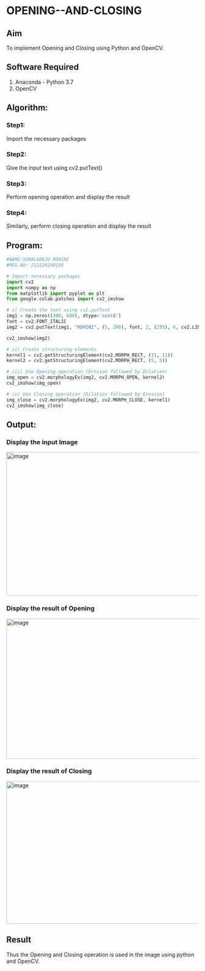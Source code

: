 # OPENING--AND-CLOSING
## Aim
To implement Opening and Closing using Python and OpenCV.

## Software Required
1. Anaconda - Python 3.7
2. OpenCV
## Algorithm:
### Step1:
Import the necessary packages

### Step2:
Give the input text using cv2.putText()

### Step3:
Perform opening operation and display the result

### Step4:
Similarly, perform closing operation and display the result

 
## Program:

``` Python
#NAME:SOMALARAJU ROHINI
#REG.NO: 212224240156

# Import necessary packages
import cv2
import numpy as np
from matplotlib import pyplot as plt
from google.colab.patches import cv2_imshow

# i) Create the text using cv2.putText
img1 = np.zeros((300, 600), dtype='uint8')
font = cv2.FONT_ITALIC
img2 = cv2.putText(img1, "ROHINI", (5, 200), font, 2, (255), 6, cv2.LINE_AA)

cv2_imshow(img2)

# ii) Create structuring elements
kernel1 = cv2.getStructuringElement(cv2.MORPH_RECT, (11, 11))
kernel2 = cv2.getStructuringElement(cv2.MORPH_RECT, (5, 5))

# iii) Use Opening operation (Erosion followed by Dilation)
img_open = cv2.morphologyEx(img2, cv2.MORPH_OPEN, kernel2)
cv2_imshow(img_open)

# iv) Use Closing operation (Dilation followed by Erosion)
img_close = cv2.morphologyEx(img2, cv2.MORPH_CLOSE, kernel1)
cv2_imshow(img_close)

```
## Output:

### Display the input Image
<img width="721" height="375" alt="image" src="https://github.com/user-attachments/assets/a273b663-04e9-42d8-8c1a-e99e258c0d2f" />


### Display the result of Opening
<img width="690" height="366" alt="image" src="https://github.com/user-attachments/assets/93c459a5-e9de-4ba6-a856-c2045636562c" />


### Display the result of Closing
<img width="699" height="372" alt="image" src="https://github.com/user-attachments/assets/c4415ee6-fe46-4828-bddf-8597e1c2e01e" />

## Result
Thus the Opening and Closing operation is used in the image using python and OpenCV.
